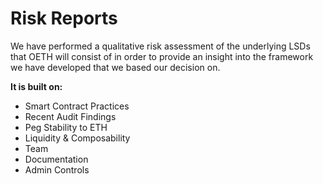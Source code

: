 # Risk Reports

We have performed a qualitative risk assessment of the underlying LSDs that OETH will consist of in order to provide an insight into the framework we have developed that we based our decision on.

**It is built on:**

* Smart Contract Practices
* Recent Audit Findings
* Peg Stability to ETH
* Liquidity & Composability
* Team
* Documentation
* Admin Controls

